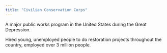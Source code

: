 ```yaml
---
title: "Civilian Conservation Corps"
---
```

A major public works program in the United States during the Great Depression.

Hired young, unemployed people to do restoration projects throughout the country, employed over 3 million people.

